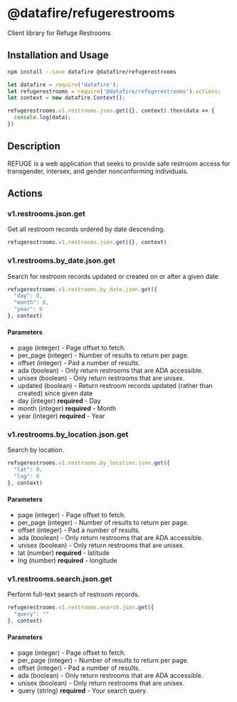 # @datafire/refugerestrooms

Client library for Refuge Restrooms

## Installation and Usage
```bash
npm install --save datafire @datafire/refugerestrooms
```

```js
let datafire = require('datafire');
let refugerestrooms = require('@datafire/refugerestrooms').actions;
let context = new datafire.Context();

refugerestrooms.v1.restrooms.json.get({}, context).then(data => {
  console.log(data);
})
```

## Description
REFUGE is a web application that seeks to provide safe restroom access for transgender, intersex, and gender nonconforming individuals.

## Actions
### v1.restrooms.json.get
Get all restroom records ordered by date descending.


```js
refugerestrooms.v1.restrooms.json.get({}, context)
```


### v1.restrooms.by_date.json.get
Search for restroom records updated or created on or after a given date


```js
refugerestrooms.v1.restrooms.by_date.json.get({
  "day": 0,
  "month": 0,
  "year": 0
}, context)
```

#### Parameters
* page (integer) - Page offset to fetch.
* per_page (integer) - Number of results to return per page.
* offset (integer) - Pad a number of results.
* ada (boolean) - Only return restrooms that are ADA accessible.
* unisex (boolean) - Only return restrooms that are unisex.
* updated (boolean) - Return restroom records updated (rather than created) since given date
* day (integer) **required** - Day
* month (integer) **required** - Month
* year (integer) **required** - Year

### v1.restrooms.by_location.json.get
Search by location.


```js
refugerestrooms.v1.restrooms.by_location.json.get({
  "lat": 0,
  "lng": 0
}, context)
```

#### Parameters
* page (integer) - Page offset to fetch.
* per_page (integer) - Number of results to return per page.
* offset (integer) - Pad a number of results.
* ada (boolean) - Only return restrooms that are ADA accessible.
* unisex (boolean) - Only return restrooms that are unisex.
* lat (number) **required** - latitude
* lng (number) **required** - longitude

### v1.restrooms.search.json.get
Perform full-text search of restroom records.


```js
refugerestrooms.v1.restrooms.search.json.get({
  "query": ""
}, context)
```

#### Parameters
* page (integer) - Page offset to fetch.
* per_page (integer) - Number of results to return per page.
* offset (integer) - Pad a number of results.
* ada (boolean) - Only return restrooms that are ADA accessible.
* unisex (boolean) - Only return restrooms that are unisex.
* query (string) **required** - Your search query.


